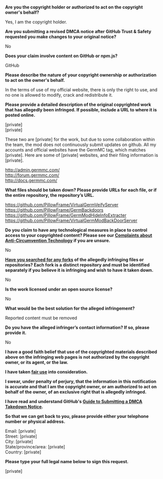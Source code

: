 **Are you the copyright holder or authorized to act on the copyright owner's behalf?**

Yes, I am the copyright holder.

**Are you submitting a revised DMCA notice after GitHub Trust & Safety requested you make changes to your original notice?**

No

**Does your claim involve content on GitHub or npm.js?**

GitHub

**Please describe the nature of your copyright ownership or authorization to act on the owner's behalf.**

In the terms of use of my official website, there is only the right to use, and no one is allowed to modify, crack and redistribute it.

**Please provide a detailed description of the original copyrighted work that has allegedly been infringed. If possible, include a URL to where it is posted online.**

[private]  
[private]  

These two are [private] for the work, but due to some collaboration within the team, the mod does not continuously submit updates on github. All my accounts and official websites have the GermMC tag, which matches [private]. Here are some of [private] websites, and their filing information is [private].

http://admin.germmc.com/  
http://forum.germmc.com/  
http://docs.germmc.com/  

**What files should be taken down? Please provide URLs for each file, or if the entire repository, the repository’s URL.**

https://github.com/PillowFrame/VirtualGermVeifyServer  
https://github.com/PillowFrame/GermBackdoors  
https://github.com/PillowFrame/GermModHideInfoExtracter  
https://github.com/PillowFrame/VirtualGermModBackDoorServer  

**Do you claim to have any technological measures in place to control access to your copyrighted content? Please see our <a href="https://docs.github.com/articles/guide-to-submitting-a-dmca-takedown-notice#complaints-about-anti-circumvention-technology">Complaints about Anti-Circumvention Technology</a> if you are unsure.**

No

**<a href="https://docs.github.com/articles/dmca-takedown-policy#b-what-about-forks-or-whats-a-fork">Have you searched for any forks</a> of the allegedly infringing files or repositories? Each fork is a distinct repository and must be identified separately if you believe it is infringing and wish to have it taken down.**

No

**Is the work licensed under an open source license?**

No

**What would be the best solution for the alleged infringement?**

Reported content must be removed

**Do you have the alleged infringer’s contact information? If so, please provide it.**

No

**I have a good faith belief that use of the copyrighted materials described above on the infringing web pages is not authorized by the copyright owner, or its agent, or the law.**

**I have taken <a href="https://www.lumendatabase.org/topics/22">fair use</a> into consideration.**

**I swear, under penalty of perjury, that the information in this notification is accurate and that I am the copyright owner, or am authorized to act on behalf of the owner, of an exclusive right that is allegedly infringed.**

**I have read and understand GitHub's <a href="https://docs.github.com/articles/guide-to-submitting-a-dmca-takedown-notice/">Guide to Submitting a DMCA Takedown Notice</a>.**

**So that we can get back to you, please provide either your telephone number or physical address.**

Email: [private]  
Street: [private]  
City: [private]  
State/province/area: [private]  
Country: [private]  

**Please type your full legal name below to sign this request.**

[private]
